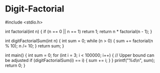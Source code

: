 # Digit-Factorial

#include <stdio.h>

int factorial(int n) {
    if (n == 0 || n == 1) return 1;
    return n * factorial(n - 1);
}

int digitFactorialSum(int n) {
    int sum = 0;
    while (n > 0) {
        sum += factorial(n % 10);
        n /= 10;
    }
    return sum;
}

int main() {
    int sum = 0;
    for (int i = 3; i < 100000; i++) { // Upper bound can be adjusted
        if (digitFactorialSum(i) == i) {
            sum += i;
        }
    }
    printf("%d\n", sum);
    return 0;
}
